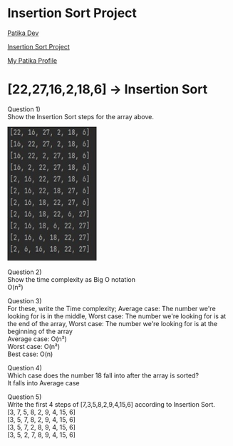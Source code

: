 # Insertion Sort Project
<a href="https://www.patika.dev " target="_blank">Patika Dev</a>

<a href="https://app.patika.dev/courses/veri-yapilari-ve-algoritmalar/insertion-sort-proje" target="_blank">Insertion Sort Project</a>

<a href="https://app.patika.dev/pasha" target="_blank">My Patika Profile</a>

# [22,27,16,2,18,6] -> Insertion Sort

Question 1)<br>
Show the Insertion Sort steps for the array above.<br>
<p>
  <img src="https://github.com/semihguezel/Data-Structures-and-Algorithms/blob/Main/images/Insertion_sort_a1.jpg" width="200" height = "300" title="Insertion Sort">
</p>

Question 2)<br>
Show the time complexity as Big O notation<br>
O(n²)

Question 3)<br>
For these, write the Time complexity; Average case: The number we're looking for is in the middle, Worst case: The number we're looking for is at the end of the array, Worst case: The number we're looking for is at the beginning of the array<br>
Average case: O(n²)<br>
Worst case: O(n²)<br>
Best case: O(n)<br>

Question 4)<br>
Which case does the number 18 fall into after the array is sorted?<br>
It falls into Average case<br>

Question 5)<br>
Write the first 4 steps of [7,3,5,8,2,9,4,15,6] according to Insertion Sort.<br>
[3, 7, 5, 8, 2, 9, 4, 15, 6]<br>
[3, 5, 7, 8, 2, 9, 4, 15, 6]<br>
[3, 5, 7, 2, 8, 9, 4, 15, 6]<br>
[3, 5, 2, 7, 8, 9, 4, 15, 6]<br>




